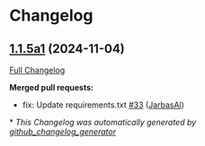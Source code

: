 # Changelog

## [1.1.5a1](https://github.com/OpenVoiceOS/ovos-PHAL-plugin-wifi-setup/tree/1.1.5a1) (2024-11-04)

[Full Changelog](https://github.com/OpenVoiceOS/ovos-PHAL-plugin-wifi-setup/compare/1.1.4...1.1.5a1)

**Merged pull requests:**

- fix: Update requirements.txt [\#33](https://github.com/OpenVoiceOS/ovos-PHAL-plugin-wifi-setup/pull/33) ([JarbasAl](https://github.com/JarbasAl))



\* *This Changelog was automatically generated by [github_changelog_generator](https://github.com/github-changelog-generator/github-changelog-generator)*
